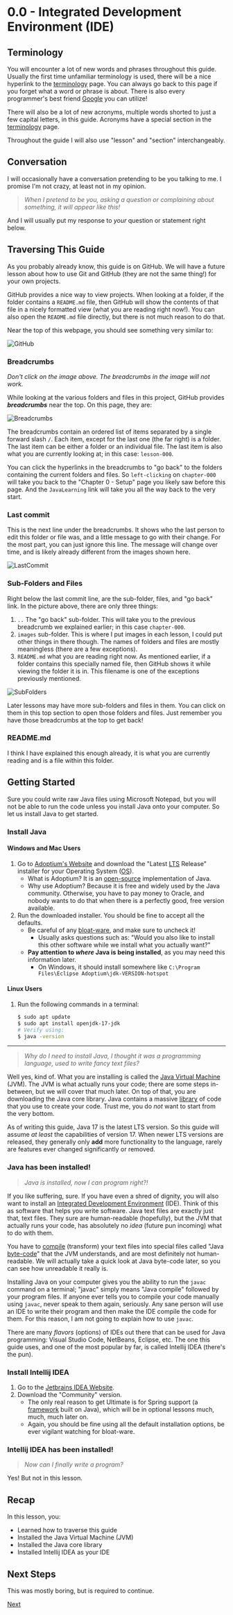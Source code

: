 # 0.0 - Integrated Development Environment (IDE)

## Terminology

You will encounter a lot of new words and phrases throughout this guide. Usually the first time unfamiliar terminology
is used, there will be a nice hyperlink to the [terminology](../../terminology.md) page. You can always go back to this
page if you forget what a word or phrase is about. There is also every programmer's best friend
[Google](https://google.com) you can utilize!

There will also be a lot of new acronyms, multiple words shorted to just a few capital letters, in this guide. Acronyms
have a special section in the [terminology](../../terminology.md) page.

Throughout the guide I will also use "lesson" and "section" interchangeably. 

## Conversation

I will occasionally have a conversation pretending to be you talking to me. I promise I'm not crazy, at least not in my
opinion.

> _When I pretend to be you, asking a question or complaining about something, it will appear like this!_

And I will usually put my response to _your_ question or statement right below.

## Traversing This Guide

As you probably already know, this guide is on GitHub. We will have a future lesson about how to use Git and GitHub
(they are not the same thing!) for your own projects.

GitHub provides a nice way to view projects. When looking at a folder, if the folder contains a `README.md` file, 
then GitHub will show the contents of that file in a nicely formatted view (what you are reading right now!). You 
can also open the `README.md` file directly, but there is not much reason to do that.

Near the top of this webpage, you should see something very similar to:

![GitHub](images/GitHubTraversal.png)

### Breadcrumbs

_Don't click on the image above. The breadcrumbs in the image will not work._

While looking at the various folders and files in this project, GitHub provides **_breadcrumbs_** near the top. On 
this page, they are:

![Breadcrumbs](images/Breadcrumbs.png)

The breadcrumbs contain an ordered list of items separated by a single forward slash `/`. Each item, except for the 
last one (the far right) is a folder. The last item can be either a folder or an individual file.
The last item is also what you are currently looking at; in this case: `lesson-000`.

You can click the hyperlinks in the breadcrumbs to "go back" to the folders containing the current folders and files.
So `left-clicking` on `chapter-000` will take you back to the "Chapter 0 - Setup" page you likely saw before this page.
And the `JavaLearning` link will take you all the way back to the very start.

### Last commit

This is the next line under the breadcrumbs. It shows who the last person to edit this folder or file was, and a 
little message to go with their change. For the most part, you can just ignore this line. The message will change 
over time, and is likely already different from the images shown here.

![LastCommit](images/LastCommit.png)

### Sub-Folders and Files

Right below the last commit line, are the sub-folder, files, and "go back" link. In the picture above, there are 
only three things:

1. `..` The "go back" sub-folder. This will take you to the previous breadcrumb we explained earlier; in this case 
   `chapter-000`.
2. `images` sub-folder. This is where I put images in each lesson, I could put other things in there though. The 
   names of folders and files are mostly meaningless (there are a few exceptions).
3. `README.md` what you are reading right now. As mentioned earlier, if a folder contains this specially named file, 
   then GitHub shows it while viewing the folder it is in. This filename is one of the exceptions previously mentioned.

![SubFolders](images/SuubFoldersFiles.png)

Later lessons may have more sub-folders and files in them. You can click on them in this top section to open those 
folders and files. Just remember you have those breadcrumbs at the top to get back!

### README.md

I think I have explained this enough already, it is what you are currently reading and is a file within this folder.

## Getting Started

Sure you could write raw Java files using Microsoft Notepad, but you will not be able to run the code unless you install
Java onto your computer. So let us install Java to get started.

### Install Java

#### Windows and Mac Users

1. Go to [Adoptium's Website](https://adoptium.net/) and download the "Latest [LTS](../../terminology.md) Release"
   installer for your Operating System ([OS](../../terminology.md)).
    * What is Adoptium? It is an [open-source](../../terminology.md) implementation of Java.
    * Why use Adoptium? Because it is free and widely used by the Java community. Otherwise, you have to pay money to
      Oracle, and nobody wants to do that when there is a perfectly good, free version available.
2. Run the downloaded installer. You should be fine to accept all the defaults.
    * Be careful of any [bloat-ware](../../terminology.md), and make sure to uncheck it!
        * Usually asks questions such as: "Would you also like to install this other software while we install what you
          actually want?"
    * **Pay attention to _where_ Java is being installed**, as you may need this information later.
        * On Windows, it should install somewhere like `C:\Program Files\Eclipse Adoptium\jdk-VERSION-hotspot`

#### Linux Users

1. Run the following commands in a terminal:
   ```bash
   $ sudo apt update
   $ sudo apt install openjdk-17-jdk
   # Verify using:
   $ java -version
   ```

---

> _Why do I need to install Java, I thought it was a programming language, used to write fancy text files?_

Well yes, kind of. What you are installing is called the [Java Virtual Machine](../../terminology.md) (JVM). The JVM is
what actually runs your code; there are some steps in-between, but we will cover that much later. On top of that, you
are downloading the Java core library. Java contains a massive [library](../../terminology.md) of code that you use to
create your code. Trust me, you do _not_ want to start from the very bottom.

As of writing this guide, Java 17 is the latest LTS version. So this guide will assume _at least_ the capabilities of
version 17. When newer LTS versions are released, they generally only **add** more functionality to the language, rarely
are features ever changed significantly or removed.

### Java has been installed!

> _Java is installed, now I can program right?!_

If you like suffering, sure. If you have even a shred of dignity, you will also want to install
an [Integrated Development Environment](../../terminology.md) (IDE). Think of this as software that helps you write
software. Java text files are exactly just that, text files. They sure are human-readable (hopefully), but the JVM that
actually runs your code, has absolutely no _idea_ (future pun incoming) what to do with them.

You have to [compile](../../terminology.md) (transform) your text files into special files called "Java
[byte-code](../../terminology.md)" that the JVM understands, and are most definitely not human-readable. We will actually
take a quick look at Java byte-code later, so you can see how unreadable it really is.

Installing Java on your computer gives you the ability to run the `javac` command on a terminal; "javac" simply means 
"Java compile" followed by your program files. If anyone ever tells you to compile your code manually using
`javac`, never speak to them again, seriously. Any sane person will use an IDE to write their program and then make the
IDE compile the code for them. For this reason, I am not going to explain how to use `javac`.

There are many _flavors_ (options) of IDEs out there that can be used for Java programming: Visual Studio Code,
NetBeans, Eclipse, etc. The one this guide uses, and one of the most popular by far, is called Intellij IDEA
(there's the pun).

### Install Intellij IDEA

1. Go to the [Jetbrains IDEA Website](https://www.jetbrains.com/idea/download/).
2. Download the "Community" version.
    * The only real reason to get Ultimate is for Spring support (a [framework](../../terminology.md) built on Java), which
      will be in optional lessons much, much, much later on.
    * Again, you should be fine using all the default installation options, be ever vigilant watching for bloat-ware.

### Intellij IDEA has been installed!

> _Now can I finally write a program?_

Yes! But not in this lesson.

## Recap

In this lesson, you:

* Learned how to traverse this guide
* Installed the Java Virtual Machine (JVM)
* Installed the Java core library
* Installed Intellij IDEA as your IDE

## Next Steps

This was mostly boring, but is required to continue.

[Next](../../chapter-001/lesson-000)
